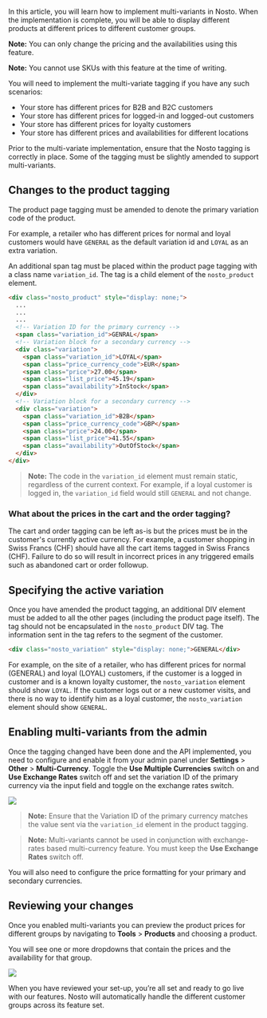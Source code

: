 In this article, you will learn how to implement multi-variants in Nosto. When the implementation is complete, you will be able to display different products at different prices to different customer groups. 

**Note:** You can only change the pricing and the availabilities using this feature.

**Note:** You cannot use SKUs with this feature at the time of writing.

You will need to implement the multi-variate tagging if you have any such scenarios:

* Your store has different prices for B2B and B2C customers
* Your store has different prices for logged-in and logged-out customers
* Your store has different prices for loyalty customers
* Your store has different prices and availabilities for different locations

Prior to the multi-variate implementation, ensure that the Nosto tagging is correctly in place. Some of the tagging must be slightly amended to support multi-variants.

## Changes to the product tagging

The product page tagging must be amended to denote the primary variation code of the product.

For example, a retailer who has different prices for normal and loyal customers would have `GENERAL` as the default variation id and `LOYAL` as an extra variation.

An additional span tag must be placed within the product page tagging with a class name `variation_id`. The tag is a child element of the `nosto_product` element.

```html
<div class="nosto_product" style="display: none;">
  ...
  ...
  ...
  <!-- Variation ID for the primary currency --> 
  <span class="variation_id">GENRAL</span>
  <!-- Variation block for a secondary currency -->
  <div class="variation">
    <span class="variation_id">LOYAL</span>
    <span class="price_currency_code">EUR</span>
    <span class="price">27.00</span>
    <span class="list_price">45.19</span>
    <span class="availability">InStock</span>
  </div>
  <!-- Variation block for a secondary currency -->
  <div class="variation">
    <span class="variation_id">B2B</span>
    <span class="price_currency_code">GBP</span>
    <span class="price">24.00</span>
    <span class="list_price">41.55</span>
    <span class="availability">OutOfStock</span>
  </div>
</div>
```

> **Note:** The code in the `variation_id` element must remain static, regardless of the current context. For example, if a loyal customer is logged in, the `variation_id` field would still `GENERAL` and not change.

### What about the prices in the cart and the order tagging?

The cart and order tagging can be left as-is but the prices must be in the customer's currently active currency. For example, a customer shopping in Swiss Francs (CHF) should have all the cart items tagged in Swiss Francs (CHF). Failure to do so will result in incorrect prices in any triggered emails such as abandoned cart or order followup.

## Specifying the active variation

Once you have amended the product tagging, an additional DIV element must be added to all the other pages (including the product page itself). The tag should not be encapsulated in the `nosto_product` DIV tag. The information sent in the tag refers to the segment of the customer.

```html
<div class="nosto_variation" style="display: none;">GENERAL</div>
```

For example, on the site of a retailer, who has different prices for normal (GENERAL) and loyal (LOYAL) customers, if the customer is a logged in customer and is a known loyalty customer, the `nosto_variation` element should show `LOYAL`. If the customer logs out or a new customer visits, and there is no way to identify him as a loyal customer, the `nosto_variation` element should show `GENERAL`.

## Enabling multi-variants from the admin

Once the tagging changed have been done and the API implemented, you need to configure and enable it from your admin panel under **Settings** > **Other** > **Multi-Currency**. Toggle the **Use Multiple Currencies** switch on and **Use Exchange Rates** switch off and set the variation ID of the primary currency via the input field and toggle on the exchange rates switch.

![](https://user-images.githubusercontent.com/327432/36842403-419416ae-1d54-11e8-9bea-a979d7896977.png)

> **Note:** Ensure that the Variation ID of the primary currency matches the value sent via the `variation_id` element in the product tagging.

> **Note:** Multi-variants cannot be used in conjunction with exchange-rates based multi-currency feature. You must keep the **Use Exchange Rates** switch off.

You will also need to configure the price formatting for your primary and secondary currencies.

## Reviewing your changes

Once you enabled multi-variants you can preview the product prices for different groups by navigating to **Tools** > **Products** and choosing a product.

You will see one or more dropdowns that contain the prices and the availability for that group. 

![](https://user-images.githubusercontent.com/327432/36842669-15cb7412-1d55-11e8-8b48-5f769bb4ecd2.png)

When you have reviewed your set-up, you’re all set and ready to go live with our features. Nosto will automatically handle the different customer groups across its feature set.